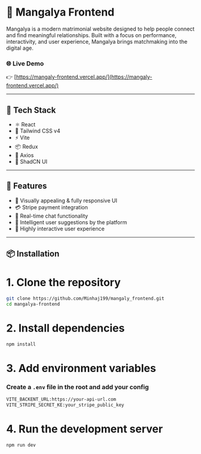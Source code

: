 # 💍 Mangalya Frontend

Mangalya is a modern matrimonial website designed to help people connect and find meaningful relationships. Built with a focus on performance, interactivity, and user experience, Mangalya brings matchmaking into the digital age.

### 🌐 Live Demo

👉 [https://mangaly-frontend.vercel.app/](https://mangaly-frontend.vercel.app/)

---

## 🚀 Tech Stack

- ⚛️ React
- 🎨 Tailwind CSS v4
- ⚡ Vite
- 📦 Redux
- 🔌 Axios
- 🧩 ShadCN UI

---

## 📸 Features

- 🌈 Visually appealing & fully responsive UI
- 💳 Stripe payment integration
- 💬 Real-time chat functionality
- 🤖 Intelligent user suggestions by the platform
- 🧠 Highly interactive user experience

---

## 📦 Installation


# 1. Clone the repository
```bash
git clone https://github.com/Minhaj199/mangaly_frontend.git
cd mangalya-frontend
```
# 2. Install dependencies
```bash
npm install
```

# 3. Add environment variables
### Create a `.env` file in the root and add your config
```bash
VITE_BACKENT_URL:https://your-api-url.com
VITE_STRIPE_SECRET_KE:your_stripe_public_key
```
# 4. Run the development server
```bash
npm run dev
```




